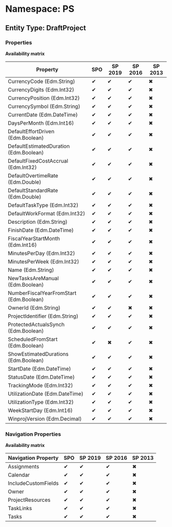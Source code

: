 # Namespace: PS

## Entity Type: DraftProject

### Properties

**Availability matrix**

Property | SPO | SP 2019 | SP 2016 | SP 2013
----------|-----|---------|---------|--------
CurrencyCode (Edm.String) | ✔ | ✔ | ✔ | ✖
CurrencyDigits (Edm.Int32) | ✔ | ✔ | ✔ | ✖
CurrencyPosition (Edm.Int32) | ✔ | ✔ | ✔ | ✖
CurrencySymbol (Edm.String) | ✔ | ✔ | ✔ | ✖
CurrentDate (Edm.DateTime) | ✔ | ✔ | ✔ | ✖
DaysPerMonth (Edm.Int16) | ✔ | ✔ | ✔ | ✖
DefaultEffortDriven (Edm.Boolean) | ✔ | ✔ | ✔ | ✖
DefaultEstimatedDuration (Edm.Boolean) | ✔ | ✔ | ✔ | ✖
DefaultFixedCostAccrual (Edm.Int32) | ✔ | ✔ | ✔ | ✖
DefaultOvertimeRate (Edm.Double) | ✔ | ✔ | ✔ | ✖
DefaultStandardRate (Edm.Double) | ✔ | ✔ | ✔ | ✖
DefaultTaskType (Edm.Int32) | ✔ | ✔ | ✔ | ✖
DefaultWorkFormat (Edm.Int32) | ✔ | ✔ | ✔ | ✖
Description (Edm.String) | ✔ | ✔ | ✔ | ✖
FinishDate (Edm.DateTime) | ✔ | ✔ | ✔ | ✖
FiscalYearStartMonth (Edm.Int16) | ✔ | ✔ | ✔ | ✖
MinutesPerDay (Edm.Int32) | ✔ | ✔ | ✔ | ✖
MinutesPerWeek (Edm.Int32) | ✔ | ✔ | ✔ | ✖
Name (Edm.String) | ✔ | ✔ | ✔ | ✖
NewTasksAreManual (Edm.Boolean) | ✔ | ✔ | ✔ | ✖
NumberFiscalYearFromStart (Edm.Boolean) | ✔ | ✔ | ✔ | ✖
OwnerId (Edm.String) | ✔ | ✔ | ✖ | ✖
ProjectIdentifier (Edm.String) | ✔ | ✔ | ✔ | ✖
ProtectedActualsSynch (Edm.Boolean) | ✔ | ✔ | ✔ | ✖
ScheduledFromStart (Edm.Boolean) | ✔ | ✖ | ✔ | ✖
ShowEstimatedDurations (Edm.Boolean) | ✔ | ✔ | ✔ | ✖
StartDate (Edm.DateTime) | ✔ | ✔ | ✔ | ✖
StatusDate (Edm.DateTime) | ✔ | ✔ | ✔ | ✖
TrackingMode (Edm.Int32) | ✔ | ✔ | ✔ | ✖
UtilizationDate (Edm.DateTime) | ✔ | ✔ | ✔ | ✖
UtilizationType (Edm.Int32) | ✔ | ✔ | ✔ | ✖
WeekStartDay (Edm.Int16) | ✔ | ✔ | ✔ | ✖
WinprojVersion (Edm.Decimal) | ✔ | ✔ | ✔ | ✖

### Navigation Properties

**Availability matrix**

Navigation Property | SPO | SP 2019 | SP 2016 | SP 2013
----------|-----|---------|---------|--------
Assignments | ✔ | ✔ | ✔ | ✖
Calendar | ✔ | ✔ | ✔ | ✖
IncludeCustomFields | ✔ | ✔ | ✔ | ✖
Owner | ✔ | ✔ | ✔ | ✖
ProjectResources | ✔ | ✔ | ✔ | ✖
TaskLinks | ✔ | ✔ | ✔ | ✖
Tasks | ✔ | ✔ | ✔ | ✖
